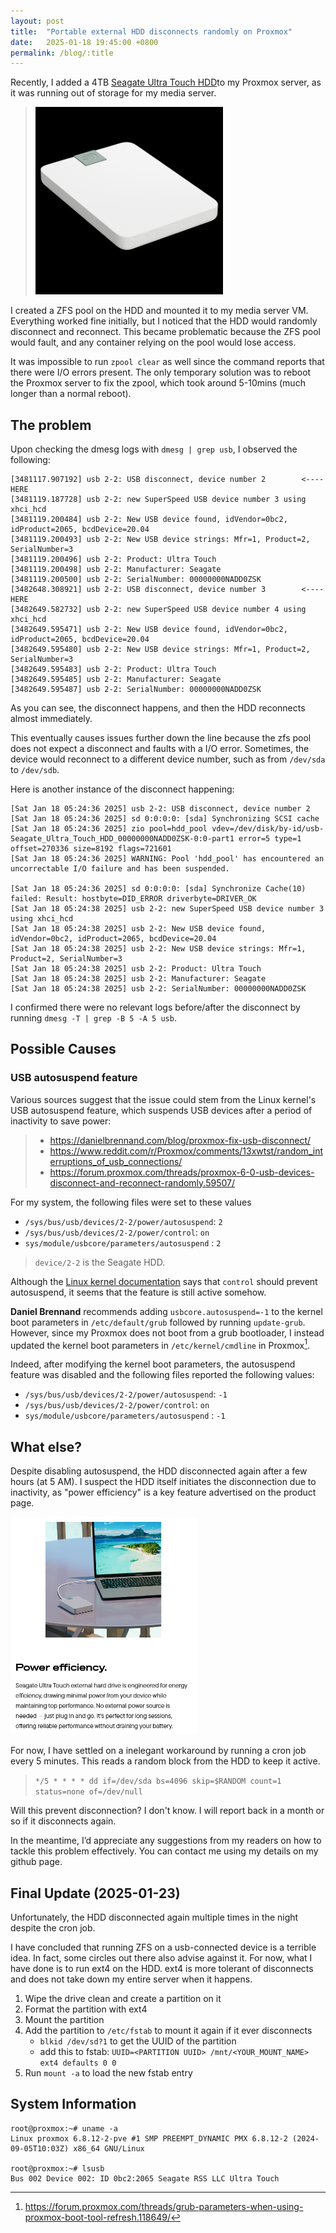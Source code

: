 ```yaml
---
layout: post
title:  "Portable external HDD disconnects randomly on Proxmox"
date:   2025-01-18 19:45:00 +0800
permalink: /blog/:title
---
```


Recently, I added a 4TB [Seagate Ultra Touch HDD](https://www.seagate.com/sg/en/products/external-hard-drives/ultra-touch-external-drives/?bvstate=pg:2/ct:r)to my Proxmox server, as it was running out of storage for my media server.
> <img src="/assets/images/2025-01-18-Random-HDD-Disconnect-Proxmox/ultratouch.jpg" style="width: 300px; object-fit: cover;"/>
>

I created a ZFS pool on the HDD and mounted it to my media server VM. Everything worked fine initially, but I noticed that the HDD would randomly disconnect and reconnect. This became problematic because the ZFS pool would fault, and any container relying on the pool would lose access.

It was impossible to run `zpool clear` as well since the command reports that there were I/O errors present. The only temporary solution was to reboot the Proxmox server to fix the zpool, which took around 5-10mins (much longer than a normal reboot).

## The problem

Upon checking the dmesg logs with `dmesg | grep usb`, I observed the following:

```
[3481117.907192] usb 2-2: USB disconnect, device number 2        <---- HERE
[3481119.187728] usb 2-2: new SuperSpeed USB device number 3 using xhci_hcd
[3481119.200484] usb 2-2: New USB device found, idVendor=0bc2, idProduct=2065, bcdDevice=20.04
[3481119.200493] usb 2-2: New USB device strings: Mfr=1, Product=2, SerialNumber=3
[3481119.200496] usb 2-2: Product: Ultra Touch
[3481119.200498] usb 2-2: Manufacturer: Seagate
[3481119.200500] usb 2-2: SerialNumber: 00000000NADD0ZSK
[3482648.308921] usb 2-2: USB disconnect, device number 3        <---- HERE
[3482649.582732] usb 2-2: new SuperSpeed USB device number 4 using xhci_hcd
[3482649.595471] usb 2-2: New USB device found, idVendor=0bc2, idProduct=2065, bcdDevice=20.04
[3482649.595480] usb 2-2: New USB device strings: Mfr=1, Product=2, SerialNumber=3
[3482649.595483] usb 2-2: Product: Ultra Touch
[3482649.595485] usb 2-2: Manufacturer: Seagate
[3482649.595487] usb 2-2: SerialNumber: 00000000NADD0ZSK
```
As you can see, the disconnect happens, and then the HDD reconnects almost immediately. 

This eventually causes issues further down the line because the zfs pool does not expect a disconnect and faults with a I/O error. Sometimes, the device would reconnect to a different device number, such as from `/dev/sda` to `/dev/sdb`.

Here is another instance of the disconnect happening:
```
[Sat Jan 18 05:24:36 2025] usb 2-2: USB disconnect, device number 2
[Sat Jan 18 05:24:36 2025] sd 0:0:0:0: [sda] Synchronizing SCSI cache
[Sat Jan 18 05:24:36 2025] zio pool=hdd_pool vdev=/dev/disk/by-id/usb-Seagate_Ultra_Touch_HDD_00000000NADD0ZSK-0:0-part1 error=5 type=1 offset=270336 size=8192 flags=721601
[Sat Jan 18 05:24:36 2025] WARNING: Pool 'hdd_pool' has encountered an uncorrectable I/O failure and has been suspended.

[Sat Jan 18 05:24:36 2025] sd 0:0:0:0: [sda] Synchronize Cache(10) failed: Result: hostbyte=DID_ERROR driverbyte=DRIVER_OK
[Sat Jan 18 05:24:38 2025] usb 2-2: new SuperSpeed USB device number 3 using xhci_hcd
[Sat Jan 18 05:24:38 2025] usb 2-2: New USB device found, idVendor=0bc2, idProduct=2065, bcdDevice=20.04
[Sat Jan 18 05:24:38 2025] usb 2-2: New USB device strings: Mfr=1, Product=2, SerialNumber=3
[Sat Jan 18 05:24:38 2025] usb 2-2: Product: Ultra Touch
[Sat Jan 18 05:24:38 2025] usb 2-2: Manufacturer: Seagate
[Sat Jan 18 05:24:38 2025] usb 2-2: SerialNumber: 00000000NADD0ZSK
```

I confirmed there were no relevant logs before/after the disconnect by running `dmesg -T | grep -B 5 -A 5 usb`. 

## Possible Causes

### USB autosuspend feature
Various sources suggest that the issue could stem from the Linux kernel's USB autosuspend feature, which suspends USB devices after a period of inactivity to save power:
> - https://danielbrennand.com/blog/proxmox-fix-usb-disconnect/
> - https://www.reddit.com/r/Proxmox/comments/13xwtst/random_interruptions_of_usb_connections/
> - https://forum.proxmox.com/threads/proxmox-6-0-usb-devices-disconnect-and-reconnect-randomly.59507/


For my system, the following files were set to these values
- `/sys/bus/usb/devices/2-2/power/autosuspend`: `2`
- `/sys/bus/usb/devices/2-2/power/control`: `on`
- `sys/module/usbcore/parameters/autosuspend` : `2`

> `device/2-2` is the Seagate HDD.

Although the [Linux kernel documentation](`https://www.kernel.org/doc/Documentation/usb/power-management.txt`) says that `control` should prevent autosuspend, it seems that the feature is still active somehow. 

**Daniel Brennand** recommends adding `usbcore.autosuspend=-1` to the kernel boot parameters in `/etc/default/grub` followed by running `update-grub`. However, since my Proxmox does not boot from a grub bootloader, I instead updated the kernel boot parameters in `/etc/kernel/cmdline` in Proxmox[^1].

Indeed, after modifying the kernel boot parameters, the autosuspend feature was disabled and the following files reported the following values:

- `/sys/bus/usb/devices/2-2/power/autosuspend`: `-1`
- `/sys/bus/usb/devices/2-2/power/control`: `on`
- `sys/module/usbcore/parameters/autosuspend` : `-1`


## What else?

Despite disabling autosuspend, the HDD disconnected again after a few hours (at 5 AM). I suspect the HDD itself initiates the disconnection due to inactivity, as "power efficiency" is a key feature advertised on the product page.

<img src="/assets/images/2025-01-18-Random-HDD-Disconnect-Proxmox/image-1.jpg" style="width: 300px; object-fit: cover;"/>


For now, I have settled on a inelegant workaround by running a cron job every 5 minutes. This reads a random block from the HDD to keep it active. 

> `*/5 * * * * dd if=/dev/sda bs=4096 skip=$RANDOM count=1 status=none of=/dev/null`

Will this prevent disconnection? I don't know. I will report back in a month or so if it disconnects again.

In the meantime, I’d appreciate any suggestions from my readers on how to tackle this problem effectively. You can contact me using my details on my github page.


## Final Update (2025-01-23)

Unfortunately, the HDD disconnected again multiple times in the night despite the cron job.

I have concluded that running ZFS on a usb-connected device is a terrible idea. In fact, some circles out there also advise against it. For now, what I have done is to run ext4 on the HDD. ext4 is more tolerant of disconnects and does not take down my entire server when it happens.

1. Wipe the drive clean and create a partition on it
2. Format the partition with ext4
3. Mount the partition
4. Add the partition to `/etc/fstab` to mount it again if it ever disconnects
   - `blkid /dev/sd?1` to get the UUID of the partition
   - add this to fstab: `UUID=<PARTITION UUID> /mnt/<YOUR_MOUNT_NAME> ext4 defaults 0 0`
5. Run `mount -a` to load the new fstab entry

## System Information


```
root@proxmox:~# uname -a
Linux proxmox 6.8.12-2-pve #1 SMP PREEMPT_DYNAMIC PMX 6.8.12-2 (2024-09-05T10:03Z) x86_64 GNU/Linux

root@proxmox:~# lsusb
Bus 002 Device 002: ID 0bc2:2065 Seagate RSS LLC Ultra Touch
```


[^1]: https://forum.proxmox.com/threads/grub-parameters-when-using-proxmox-boot-tool-refresh.118649/
